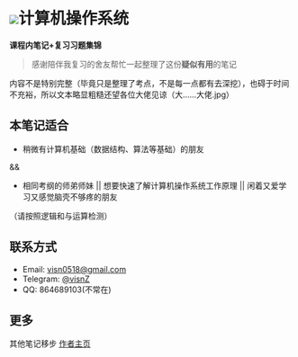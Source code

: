 # ![](https://www.kernel.org/theme/images/logos/tux.png)计算机操作系统

**课程内笔记+复习习题集锦**

> 感谢陪伴我复习的舍友帮忙一起整理了这份**疑似有用**的笔记

内容不是特别完整（毕竟只是整理了考点，不是每一点都有去深挖），也碍于时间不充裕，所以文本略显粗糙还望各位大佬见谅（大……大佬.jpg）

## 本笔记适合
* 稍微有计算机基础（数据结构、算法等基础）的朋友

&&
* 相同考纲的师弟师妹 || 想要快速了解计算机操作系统工作原理 || 闲着又爱学习又感觉脑壳不够疼的朋友

（请按照逻辑和与运算检测）

## 联系方式

- Email: visn0518@gmail.com
- Telegram: [@visnZ](https://t.me/visnZ)
- QQ: 864689103(不常在)

## 更多
其他笔记移步 [作者主页](https://www.gitbook.com/@visnz)
